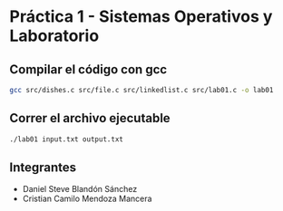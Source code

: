 # Práctica 1 - Sistemas Operativos y Laboratorio

## Compilar el código con gcc

```bash
gcc src/dishes.c src/file.c src/linkedlist.c src/lab01.c -o lab01
```

## Correr el archivo ejecutable

```bash
./lab01 input.txt output.txt
```

## Integrantes

- Daniel Steve Blandón Sánchez
- Cristian Camilo Mendoza Mancera
